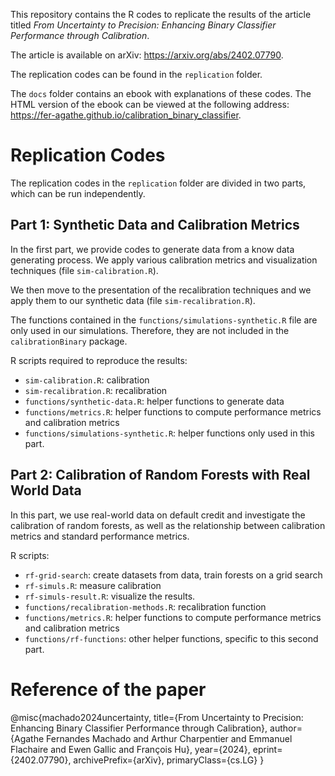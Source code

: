 This repository contains the R codes to replicate the results of the article titled _From Uncertainty to Precision: Enhancing Binary Classifier Performance through Calibration_.

The article is available on arXiv: <https://arxiv.org/abs/2402.07790>.

The replication codes can be found in the `replication` folder.

The `docs` folder contains an ebook with explanations of these codes. The HTML version of the ebook can be viewed at the following address: <https://fer-agathe.github.io/calibration_binary_classifier>.

# Replication Codes

The replication codes in the `replication` folder are divided in two parts, which can be run independently.

## Part 1: Synthetic Data and Calibration Metrics

In the first part, we provide codes to generate data from a know data generating process. We apply various calibration metrics and visualization techniques (file `sim-calibration.R`).

We then move to the presentation of the recalibration techniques and we apply them to our synthetic data (file `sim-recalibration.R`).

The functions contained in the `functions/simulations-synthetic.R` file are only used in our simulations. Therefore, they are not included in the `calibrationBinary` package.

R scripts required to reproduce the results:

- `sim-calibration.R`: calibration
- `sim-recalibration.R`: recalibration
- `functions/synthetic-data.R`: helper functions to generate data
- `functions/metrics.R`: helper functions to compute performance metrics and calibration metrics
- `functions/simulations-synthetic.R`: helper functions only used in this part.


## Part 2: Calibration of Random Forests with Real World Data

In this part, we use real-world data on default credit and investigate the calibration of random forests, as well as the relationship between calibration metrics and standard performance metrics.

R scripts:

- `rf-grid-search`: create datasets from data, train forests on a grid search
- `rf-simuls.R`: measure calibration
- `rf-simuls-result.R`: visualize the results.
- `functions/recalibration-methods.R`: recalibration function
- `functions/metrics.R`: helper functions to compute performance metrics and calibration metrics
- `functions/rf-functions`: other helper functions, specific to this second part.

# Reference of the paper

@misc{machado2024uncertainty,
   title={From Uncertainty to Precision: Enhancing Binary Classifier Performance through Calibration}, 
   author={Agathe Fernandes Machado and Arthur Charpentier and Emmanuel Flachaire and Ewen Gallic and François Hu},
   year={2024},
   eprint={2402.07790},
   archivePrefix={arXiv},
   primaryClass={cs.LG}
}
